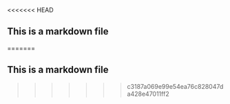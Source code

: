 <<<<<<< HEAD
## This is a markdown file
=======
## This is a markdown file
>>>>>>> c3187a069e99e54ea76c828047da428e47011ff2
